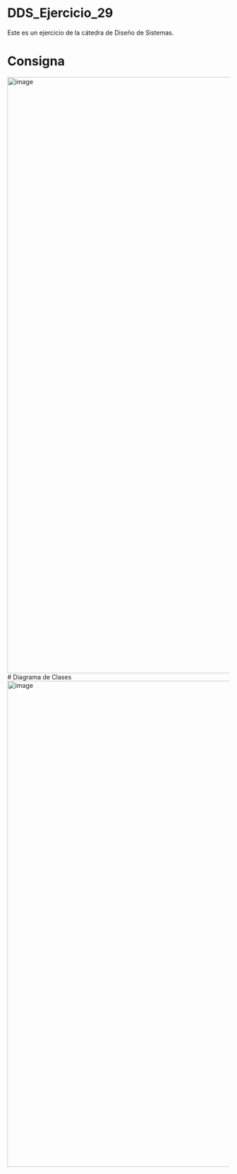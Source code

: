 # DDS_Ejercicio_29
Este es un ejercicio de la cátedra  de Diseño de Sistemas. 
# Consigna
<img width="1348" alt="image" src="https://user-images.githubusercontent.com/82282549/235493558-95f9a846-fa24-45d9-959a-6fc54e51698c.png">
# Diagrama de Clases

<img width="1099" alt="image" src="https://user-images.githubusercontent.com/82282549/235493649-5f11e4e7-801d-4bf1-8348-b7b26bde5081.png">
